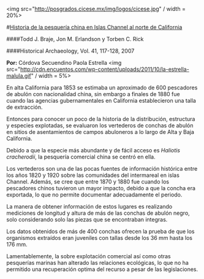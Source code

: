 <img src="http://posgrados.cicese.mx/img/logos/cicese.jpg" / width = 20%>

#[Historia de la pesquería china en Islas Channel al norte de California](https://www.researchgate.net/publication/285667661_An_historic_Chinese_abalone_fishery_on_California's_Northern_Channel_Islands)

####Todd J. Braje, Jon M. Erlandson y Torben C. Rick 

####Historical Archaeology, Vol. 41, 117-128, 2007

**Por:** Córdova Secuendino Paola Estrella 
<img src="http://cdn.encuentos.com/wp-content/uploads/2011/10/la-estrella-malula.gif" / width = 5%>

En alta California para 1853 se estimaba un aproximado de 600 pescadores de abulón con nacionalidad china, sin embargo a finales de 1880 fue cuando las agencias gubernamentales en California establecieron una talla de extracción. 

Entonces para conocer un poco de la historia  de la distribución, estructura y especies explotadas, se evaluaron  los vertederos de conchas de abulón en sitios de asentamientos de campos abuloneros a lo largo de Alta y Baja California.  

Debido a que la especie más abundante y de fácil acceso es *Haliotis cracherodii*, la pesquería comercial china se centró en ella.

Los vertederos son una de las pocas fuentes de información histórica entre los años 1820 y 1920 sobre las comunidades del intermareal en islas Channel. Además, se cree que entre 1870 y 1880 fue cuando los pescadores chinos tuvieron un mayor impacto, debido a que la concha era exportada, lo que no permite documentar adecuadamente el periodo.

La manera de obtener información de estos lugares es realizando mediciones de longitud y altura de más de las conchas de abulón negro, solo considerando solo las piezas que se encontraban integras. 

Los datos obtenidos de más de 400 conchas ofrecen la prueba de que los organismos extraídos eran juveniles con tallas desde los 36 mm hasta los 176 mm. 

Lamentablemente, la sobre explotación comercial así como otras pesquerías marinas han alterado las relaciones ecológicas, lo que no ha permitido una recuperación optima del recurso a pesar de las legislaciones.
